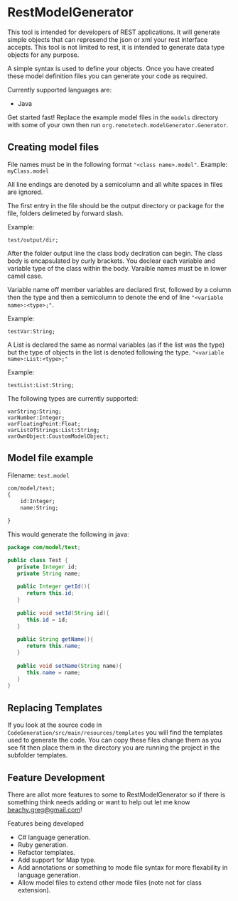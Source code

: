 RestModelGenerator
==================

This tool is intended for developers of REST applications. It will generate simple objects that can represend the json or xml your rest interface accepts. This tool is not limited to rest, it is intended to generate data type objects for any purpose.

A simple syntax is used to define your objects. Once you have created these model definition files you can generate your code as required.

Currently supported languages are:

+ Java

Get started fast! Replace the example model files in the `models` directory with some of your own then run `org.remotetech.modelGenerator.Generator`. 

Creating model files
--------------------

File names must be in the following format `"<class name>.model"`. Example: `myClass.model`

All line endings are denoted by a semicolumn and all white spaces in files are ignored.

The first entry in the file should be the output directory or package for the file, folders delimeted by forward slash. 

Example:
```
test/output/dir;
```

After the folder output line the class body declration can begin. The class body is encapsulated by curly brackets. You declear each variable and variable type of the class within the body. Varaible names must be in lower camel case.

Variable name off member variables are declared first, followed by a column then the type and then a semicolumn to denote the end of line `"<variable name>:<type>;"`.

Example:
```
testVar:String;
```

A List is declared the same as normal variables (as if the list was the type) but the type of objects in the list is denoted following the type. `"<variable name>:List:<type>;"`

Example:
```
testList:List:String;
```

The following types are currently supported:
```
varString:String;
varNumber:Integer;
varFloatingPoint:Float;
varListOfStrings:List:String;
varOwnObject:CoustomModelObject;
```

Model file example
----------------------
Filename: `test.model`
```html
com/model/test;
{
    id:Integer;
    name:String;

}
```

This would generate the following in java:
```java
package com/model/test;

public class Test {
   private Integer id;
   private String name;
   
   public Integer getId(){
      return this.id;
   }
   
   public void setId(String id){
      this.id = id;
   }
   
   public String getName(){
      return this.name;
   }
   
   public void setName(String name){
      this.name = name;
   }
}
```

Replacing Templates
--------------------
If you look at the source code in `CodeGeneration/src/main/resources/templates` you will find the templates used to generate the code. You can copy these files change them as you see fit then place them in the directory you are running the project in the subfolder templates.

Feature Development
---------------------
There are allot more features to some to RestModelGenerator so if there is something think needs adding or want to help out let me know beachy.greg@gmail.com!

Features being developed
+ C# language generation.
+ Ruby generation.
+ Refactor templates.
+ Add support for Map type.
+ Add annotations or something to mode file syntax for more flexability in language generation.
+ Allow model files to extend other mode files (note not for class extension). 
